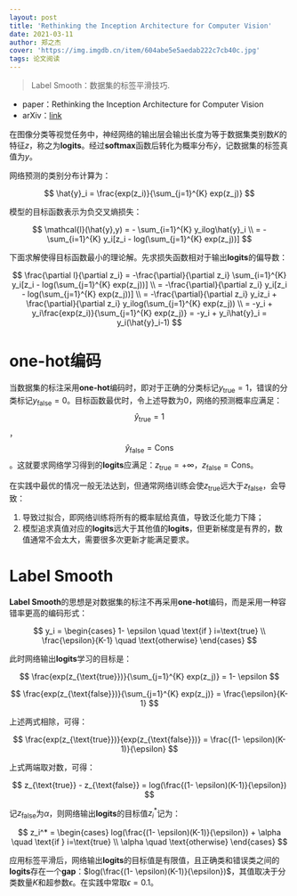 ```yaml
---
layout: post
title: 'Rethinking the Inception Architecture for Computer Vision'
date: 2021-03-11
author: 郑之杰
cover: 'https://img.imgdb.cn/item/604abe5e5aedab222c7cb40c.jpg'
tags: 论文阅读
---
```


> Label Smooth：数据集的标签平滑技巧.

- paper：Rethinking the Inception Architecture for Computer Vision
- arXiv：[link](https://arxiv.org/abs/1512.00567)

在图像分类等视觉任务中，神经网络的输出层会输出长度为等于数据集类别数$K$的特征$z$，称之为**logits**。经过**softmax**函数后转化为概率分布$\hat{y}$，记数据集的标签真值为$y$。

网络预测的类别分布计算为：

$$ \hat{y}_i = \frac{exp(z_i)}{\sum_{j=1}^{K} exp(z_j)} $$

模型的目标函数表示为负交叉熵损失：

$$ \mathcal{l}(\hat{y},y) = - \sum_{i=1}^{K} y_ilog\hat{y}_i \\ = - \sum_{i=1}^{K} y_i[z_i - log(\sum_{j=1}^{K} exp(z_j))] $$

下面求解使得目标函数最小的理论解。先求损失函数相对于输出**logits**的偏导数：

$$ \frac{\partial l}{\partial z_i} = -\frac{\partial}{\partial z_i} \sum_{i=1}^{K} y_i[z_i - log(\sum_{j=1}^{K} exp(z_j))] \\ = -\frac{\partial}{\partial z_i} y_i[z_i - log(\sum_{j=1}^{K} exp(z_j))] \\ = -\frac{\partial}{\partial z_i} y_iz_i + \frac{\partial}{\partial z_i} y_ilog(\sum_{j=1}^{K} exp(z_j)) \\ = -y_i + y_i\frac{exp(z_i)}{\sum_{j=1}^{K} exp(z_j)} = -y_i + y_i\hat{y}_i = y_i(\hat{y}_i-1) $$

# one-hot编码
当数据集的标注采用**one-hot**编码时，即对于正确的分类标记$y_{\text{true}}=1$，错误的分类标记$y_{\text{false}}=0$。目标函数最优时，令上述导数为$0$，网络的预测概率应满足：$$\hat{y}_{\text{true}} = 1$$，$$\hat{y}_{\text{false}} = \text{Cons}$$。这就要求网络学习得到的**logits**应满足：$z_{\text{true}}=+∞$，$z_{\text{false}}=\text{Cons}$。

在实践中最优的情况一般无法达到，但通常网络训练会使$z_{\text{true}}$远大于$z_{\text{false}}$，会导致：
1. 导致过拟合，即网络训练将所有的概率赋给真值，导致泛化能力下降；
2. 模型追求真值对应的**logits**远大于其他值的**logits**，但更新梯度是有界的，数值通常不会太大，需要很多次更新才能满足要求。

# Label Smooth
**Label Smooth**的思想是对数据集的标注不再采用**one-hot**编码，而是采用一种容错率更高的编码形式：

$$ y_i = \begin{cases} 1- \epsilon \quad \text{if } i=\text{true} \\ \frac{\epsilon}{K-1} \quad \text{otherwise} \end{cases} $$

此时网络输出**logits**学习的目标是：

$$ \frac{exp(z_{\text{true}})}{\sum_{j=1}^{K} exp(z_j)} = 1- \epsilon $$

$$ \frac{exp(z_{\text{false}})}{\sum_{j=1}^{K} exp(z_j)} = \frac{\epsilon}{K-1} $$

上述两式相除，可得：

$$ \frac{exp(z_{\text{true}})}{exp(z_{\text{false}})} = \frac{(1- \epsilon)(K-1)}{\epsilon} $$

上式两端取对数，可得：

$$ z_{\text{true}} - z_{\text{false}} = log(\frac{(1- \epsilon)(K-1)}{\epsilon}) $$

记$z_{\text{false}}$为$\alpha$，则网络输出**logits**的目标值$z_i^*$记为：

$$ z_i^* = \begin{cases} log(\frac{(1- \epsilon)(K-1)}{\epsilon}) + \alpha \quad \text{if } i=\text{true} \\ \alpha \quad \text{otherwise} \end{cases} $$

应用标签平滑后，网络输出**logits**的目标值是有限值，且正确类和错误类之间的**logits**存在一个**gap**：$log(\frac{(1- \epsilon)(K-1)}{\epsilon})$，其值取决于分类数量$K$和超参数$\epsilon$。在实践中常取$\epsilon=0.1$。
